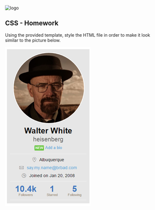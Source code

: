 <img src="https://webassets.telerikacademy.com/images/default-source/logos/telerik-academy.svg)" alt="logo" width="300px" style="margin-top: 20px;"/>

## CSS - Homework

Using the provided template, style the HTML file in order to make it look similar to the picture below.

!['todo-app'](./imgs/result.png)